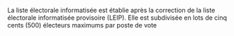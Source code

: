 La liste électorale informatisée est établie après la correction de la liste électorale informatisée provisoire (LEIP).
Elle est subdivisée en lots de cinq cents (500) électeurs maximums par poste de vote